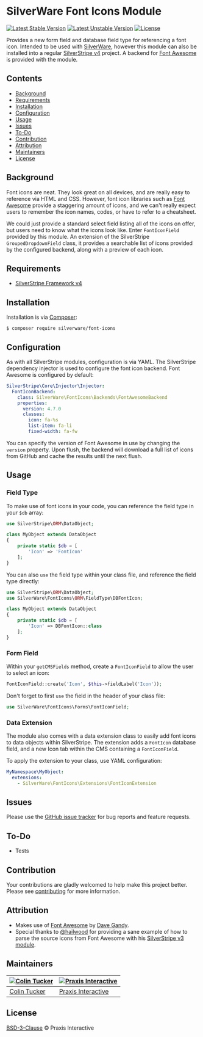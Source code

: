 # SilverWare Font Icons Module

[![Latest Stable Version](https://poser.pugx.org/silverware/font-icons/v/stable)](https://packagist.org/packages/silverware/font-icons)
[![Latest Unstable Version](https://poser.pugx.org/silverware/font-icons/v/unstable)](https://packagist.org/packages/silverware/font-icons)
[![License](https://poser.pugx.org/silverware/font-icons/license)](https://packagist.org/packages/silverware/font-icons)

Provides a new form field and database field type for referencing a font icon. Intended to be used with
[SilverWare][silverware], however this module can also be installed into a regular
[SilverStripe v4][silverstripe-framework] project. A backend for [Font Awesome][font-awesome] is provided
with the module.

## Contents

- [Background](#background)
- [Requirements](#requirements)
- [Installation](#installation)
- [Configuration](#configuration)
- [Usage](#usage)
- [Issues](#issues)
- [To-Do](#to-do)
- [Contribution](#contribution)
- [Attribution](#attribution)
- [Maintainers](#maintainers)
- [License](#license)

## Background

Font icons are neat. They look great on all devices, and are really easy to reference via HTML and CSS.
However, font icon libraries such as [Font Awesome][font-awesome] provide a staggering amount of icons,
and we can't really expect users to remember the icon names, codes, or have to refer to a cheatsheet.

We could just provide a standard select field listing all of the icons on offer, but users need to know
what the icons look like. Enter `FontIconField` provided by this module. An extension of the SilverStripe
`GroupedDropdownField` class, it provides a searchable list of icons provided by the configured backend,
along with a preview of each icon.

## Requirements

- [SilverStripe Framework v4][silverstripe-framework]

## Installation

Installation is via [Composer][composer]:

```
$ composer require silverware/font-icons
```

## Configuration

As with all SilverStripe modules, configuration is via YAML. The SilverStripe dependency injector is
used to configure the font icon backend. Font Awesome is configured by default:

```yaml
SilverStripe\Core\Injector\Injector:
  FontIconBackend:
    class: SilverWare\FontIcons\Backends\FontAwesomeBackend
    properties:
      version: 4.7.0
      classes:
        icon: fa-%s
        list-item: fa-li
        fixed-width: fa-fw
```

You can specify the version of Font Awesome in use by changing the `version` property. Upon flush, the
backend will download a full list of icons from GitHub and cache the results until the next flush.

## Usage

### Field Type

To make use of font icons in your code, you can reference the field type in your `$db` array:

```php
use SilverStripe\ORM\DataObject;

class MyObject extends DataObject
{
    private static $db = [
        'Icon' => 'FontIcon'
    ];
}
```

You can also `use` the field type within your class file, and reference the field type directly:

```php
use SilverStripe\ORM\DataObject;
use SilverWare\FontIcons\ORM\FieldType\DBFontIcon;

class MyObject extends DataObject
{
    private static $db = [
        'Icon' => DBFontIcon::class
    ];
}
```

### Form Field

Within your `getCMSFields` method, create a `FontIconField` to allow the user to select an icon:

```php
FontIconField::create('Icon', $this->fieldLabel('Icon'));
```

Don't forget to first `use` the field in the header of your class file:

```php
use SilverWare\FontIcons\Forms\FontIconField;
```

### Data Extension

The module also comes with a data extension class to easily add font icons to data objects within
SilverStripe. The extension adds a `FontIcon` database field, and a new Icon tab within the CMS
containing a `FontIconField`.

To apply the extension to your class, use YAML configuration:

```yaml
MyNamespace\MyObject:
  extensions:
    - SilverWare\FontIcons\Extensions\FontIconExtension
```

## Issues

Please use the [GitHub issue tracker][issues] for bug reports and feature requests.

## To-Do

- Tests

## Contribution

Your contributions are gladly welcomed to help make this project better.
Please see [contributing](CONTRIBUTING.md) for more information.

## Attribution

- Makes use of [Font Awesome][font-awesome] by [Dave Gandy](https://github.com/davegandy).
- Special thanks to [@hailwood](https://github.com/hailwood) for providing a sane example of how to parse
  the source icons from Font Awesome with his [SilverStripe v3 module][silverstripe-fontawesome].

## Maintainers

[![Colin Tucker](https://avatars3.githubusercontent.com/u/1853705?s=144)](https://github.com/colintucker) | [![Praxis Interactive](https://avatars2.githubusercontent.com/u/1782612?s=144)](http://www.praxis.net.au)
---|---
[Colin Tucker](https://github.com/colintucker) | [Praxis Interactive](http://www.praxis.net.au)

## License

[BSD-3-Clause](LICENSE.md) &copy; Praxis Interactive

[silverware]: https://github.com/praxisnetau/silverware
[composer]: https://getcomposer.org
[silverstripe-framework]: https://github.com/silverstripe/silverstripe-framework
[font-awesome]: http://fontawesome.io
[silverstripe-fontawesome]: https://github.com/hailwood/silverstripe-fontawesome
[issues]: https://github.com/praxisnetau/silverware-font-icons/issues
